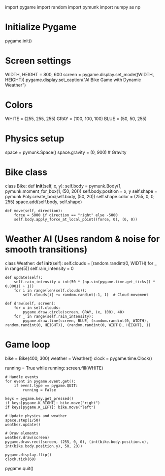 import pygame
import random
import pymunk
import numpy as np

# Initialize Pygame
pygame.init()

# Screen settings
WIDTH, HEIGHT = 800, 600
screen = pygame.display.set_mode((WIDTH, HEIGHT))
pygame.display.set_caption("AI Bike Game with Dynamic Weather")

# Colors
WHITE = (255, 255, 255)
GRAY = (100, 100, 100)
BLUE = (50, 50, 255)

# Physics setup
space = pymunk.Space()
space.gravity = (0, 900)  # Gravity

# Bike class
class Bike:
    def __init__(self, x, y):
        self.body = pymunk.Body(1, pymunk.moment_for_box(1, (50, 20)))
        self.body.position = x, y
        self.shape = pymunk.Poly.create_box(self.body, (50, 20))
        self.shape.color = (255, 0, 0, 255)
        space.add(self.body, self.shape)

    def move(self, direction):
        force = 5000 if direction == "right" else -5000
        self.body.apply_force_at_local_point((force, 0), (0, 0))

# Weather AI (Uses random & noise for smooth transitions)
class Weather:
    def __init__(self):
        self.clouds = [random.randint(0, WIDTH) for _ in range(5)]
        self.rain_intensity = 0
    
    def update(self):
        self.rain_intensity = int(50 * (np.sin(pygame.time.get_ticks() * 0.0001) + 1))
        for i in range(len(self.clouds)):
            self.clouds[i] += random.randint(-1, 1)  # Cloud movement
            
    def draw(self, screen):
        for x in self.clouds:
            pygame.draw.circle(screen, GRAY, (x, 100), 40)
        for _ in range(self.rain_intensity):
            pygame.draw.line(screen, BLUE, (random.randint(0, WIDTH), random.randint(0, HEIGHT)), (random.randint(0, WIDTH), HEIGHT), 1)

# Game loop
bike = Bike(400, 300)
weather = Weather()
clock = pygame.time.Clock()

running = True
while running:
    screen.fill(WHITE)
    
    # Handle events
    for event in pygame.event.get():
        if event.type == pygame.QUIT:
            running = False
    
    keys = pygame.key.get_pressed()
    if keys[pygame.K_RIGHT]: bike.move("right")
    if keys[pygame.K_LEFT]: bike.move("left")
    
    # Update physics and weather
    space.step(1/50)
    weather.update()
    
    # Draw elements
    weather.draw(screen)
    pygame.draw.rect(screen, (255, 0, 0), (int(bike.body.position.x), int(bike.body.position.y), 50, 20))

    pygame.display.flip()
    clock.tick(60)

pygame.quit()

